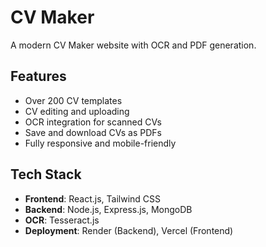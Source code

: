 # CV Maker

A modern CV Maker website with OCR and PDF generation.

## Features
- Over 200 CV templates
- CV editing and uploading
- OCR integration for scanned CVs
- Save and download CVs as PDFs
- Fully responsive and mobile-friendly

## Tech Stack
- **Frontend**: React.js, Tailwind CSS
- **Backend**: Node.js, Express.js, MongoDB
- **OCR**: Tesseract.js
- **Deployment**: Render (Backend), Vercel (Frontend)